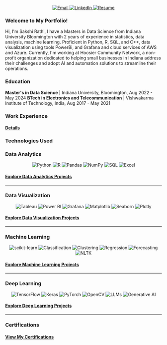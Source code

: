 <p align="center">
  <a href="mailto:sakshi.k.rathi@gmail.com" target="_blank">
    <img src="https://img.shields.io/badge/Email-%23D14836.svg?style=for-the-badge&logo=gmail&logoColor=white" alt="Email">
  </a>
  <a href="https://www.linkedin.com/in/sakshi-k-rathi/" target="_blank">
    <img src="https://img.shields.io/badge/LinkedIn-%230077B5.svg?style=for-the-badge&logo=linkedin&logoColor=white" alt="LinkedIn">
  </a>
  <a href="https://drive.google.com/file/d/1KElAQ_A2SUwc3_f4Ay9MAPzG0BqNfJ3n/view?usp=sharing" target="_blank">
    <img src="https://img.shields.io/badge/Resume-%230077B5.svg?style=for-the-badge&logo=google-drive&logoColor=white" alt="Resume">
  </a>
</p>

### Welcome to My Portfolio!

Hi, I'm Sakshi Rathi, I have a Masters in Data Science from Indiana University Bloomington with 2 years of experience in statistics, data analysis, machine learning. Proficient in Python, R, SQL, and C++, data visualization using tools PowerBi, and Grafana and cloud services of AWS and Azure. Currently, I'm working at Hoosier Community Network, a non-profit organization dedicated to helping small businesses in Indiana address their challenges and adopt AI and automation solutions to streamline their operations.

### Education

**Master's in Data Science** | Indiana University, Bloomington, Aug 2022 - May 2024
**BTech in Electronics and Telecommunication**  | Vishwakarma Institute of Technology, India, Aug 2017 - May 2021

### Work Experience 
#### [Details](work-exp.md)
<p align="center">
  <a href="[https://github.com/sakshiiiir/portfolio/blob/main/work-exp.md]">
  </a>
</p>

### Technologies Used

### Data Analytics
<p align="center">
  <img src="https://img.shields.io/badge/Python-3776AB.svg?style=for-the-badge&logo=python&logoColor=white" alt="Python">
  <img src="https://img.shields.io/badge/R-276DC3.svg?style=for-the-badge&logo=r&logoColor=white" alt="R">
  <img src="https://img.shields.io/badge/Pandas-150458.svg?style=for-the-badge&logo=pandas&logoColor=white" alt="Pandas">
  <img src="https://img.shields.io/badge/NumPy-013243.svg?style=for-the-badge&logo=numpy&logoColor=white" alt="NumPy">
  <img src="https://img.shields.io/badge/SQL-4169E1.svg?style=for-the-badge&logo=postgresql&logoColor=white" alt="SQL">
  <img src="https://img.shields.io/badge/Excel-217346.svg?style=for-the-badge&logo=microsoft-excel&logoColor=white" alt="Excel">
</p>

#### [Explore Data Analytics Projects](data-analytics.md)
<p align="center">
  <a href="https://github.com/sakshiiiir/portfolio/blob/main/data-analytics.md">
  </a>
</p>

---

### Data Visualization
<p align="center">
  <img src="https://img.shields.io/badge/Tableau-E97627.svg?style=for-the-badge&logo=tableau&logoColor=white" alt="Tableau">
  <img src="https://img.shields.io/badge/PowerBI-F25028.svg?style=for-the-badge&logo=powerbi&logoColor=white" alt="Power BI">
  <img src="https://img.shields.io/badge/Grafana-F46800.svg?style=for-the-badge&logo=grafana&logoColor=white" alt="Grafana">
  <img src="https://img.shields.io/badge/Matplotlib-013243.svg?style=for-the-badge&logo=python&logoColor=white" alt="Matplotlib">
  <img src="https://img.shields.io/badge/Seaborn-4C8CBF.svg?style=for-the-badge&logo=python&logoColor=white" alt="Seaborn">
  <img src="https://img.shields.io/badge/Plotly-3F4F75.svg?style=for-the-badge&logo=plotly&logoColor=white" alt="Plotly">
</p>

#### [Explore Data Visualization Projects](data-visualization.md)
<p align="center">
  <a href="https://github.com/sakshiiiir/portfolio/blob/main/data-vis.md">
  </a>
</p>

---

### Machine Learning
<p align="center">
  <img src="https://img.shields.io/badge/scikit--learn-F7931E.svg?style=for-the-badge&logo=scikit-learn&logoColor=white" alt="scikit-learn">
  <img src="https://img.shields.io/badge/Classification-0072B5.svg?style=for-the-badge&logo=classification&logoColor=white" alt="Classification">
  <img src="https://img.shields.io/badge/Clustering-FF5733.svg?style=for-the-badge&logo=clustering&logoColor=white" alt="Clustering">
  <img src="https://img.shields.io/badge/Regression-00CC99.svg?style=for-the-badge&logo=regression&logoColor=white" alt="Regression">
  <img src="https://img.shields.io/badge/Forecasting-FFA500.svg?style=for-the-badge&logo=forecasting&logoColor=white" alt="Forecasting">
  <img src="https://img.shields.io/badge/NLTK-89CFF0.svg?style=for-the-badge&logo=nltk&logoColor=white" alt="NLTK">
</p>


#### [Explore Machine Learning Projects](machine-learning.md)
<p align="center">
  <a href="https://github.com/sakshiiiir/portfolio/blob/main/machine-learning.md">
  </a>
</p>

---

### Deep Learning
<p align="center">
  <img src="https://img.shields.io/badge/TensorFlow-FF6F00.svg?style=for-the-badge&logo=tensorflow&logoColor=white" alt="TensorFlow">
  <img src="https://img.shields.io/badge/Keras-D00000.svg?style=for-the-badge&logo=keras&logoColor=white" alt="Keras">
  <img src="https://img.shields.io/badge/PyTorch-EE4C2C.svg?style=for-the-badge&logo=pytorch&logoColor=white" alt="PyTorch">
  <img src="https://img.shields.io/badge/OpenCV-5C3EE8.svg?style=for-the-badge&logo=opencv&logoColor=white" alt="OpenCV">
  <img src="https://img.shields.io/badge/LLMs-9B59B6.svg?style=for-the-badge&logo=ai&logoColor=white" alt="LLMs">
  <img src="https://img.shields.io/badge/GenerativeAI-3DDC84.svg?style=for-the-badge&logo=ai&logoColor=white" alt="Generative AI">
</p>

#### [Explore Deep Learning Projects](deep-learning.md)
<p align="center">
  <a href="https://github.com/sakshiiiir/portfolio/blob/main/deep-learning.md">
  </a>
</p>

---

### Certifications
#### [View My Certifications](certf.md)
<p align="center">
  <a href="https://github.com/sakshiiiir/portfolio/blob/main/certf.md">
  </a>
</p>
